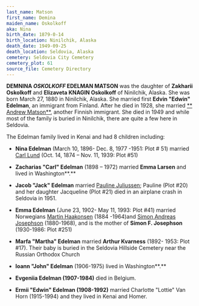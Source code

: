```yaml
---
last_name: Matson
first_name: Demina
maiden_name: Oskolkoff
aka: Nina
birth_date: 1879-0-14
birth_location: Ninilchik, Alaska
death_date: 1949-09-25
death_location: Seldovia, Alaska
cemetery: Seldovia City Cemetery
cemetery_plot: 61
source_file: Cemetery Directory
---
```


**DEMNINA *OSKOLKOFF* EDELMAN MATSON** was the daughter of **Zakharii Oskolkoff** and **Elizaveta
KNAGIN Oskolkoff** of Ninilchik, Alaska. She was born March 27, 1880 in Ninilchik, Alaska. She married first **Edvin
"Edwin" Edelman**, an immigrant from Finland. After he died in 1928, she
married [** Andrew Matson**](./Matson_Andrew_Andy.md), another
Finnish immigrant. She died in 1949 and while most of the family is
buried in Ninilchik, there are quite a few here in Seldovia.

The Edelman family lived in Kenai and had 8 children including:

  - **Nina Edelman** (March 10, 1896- Dec. 8, 1977 -1951: Plot \# 51)
    married [Carl Lund](./Lund_Carl_John.md)
    (Oct. 14, 1874 – Nov. 11, 1939: Plot \#51)

  - **Zacharias "Carl" Edelman** (1898 – 1972) married **Emma Larsen**
    and lived in Washington**.**

  - **Jacob "Jack" Edelman** married [Pauline Juliussen](Edelman_Pauline_Juliussen.md);
    Pauline (Plot \#20) and her daughter Jacqueline (Plot \#21) died in
    an airplane crash in Seldovia in 1951.

  - **Emma Edelman** (June 23, 1902- May 11, 1993: Plot \#41) married Norwegians [Martin Haakonsen](Haakonsen_hogenson_Martin.md)
(1884 -1964)and [Simon Andreas Josephson](../_families/Josefsen_Family.md)
    (1880-1968), and is the mother of **Simon F. Josephson** (1930-1986:
    Plot \#251)

  - **Marfa "Martha" Edelman** married **Arthur Kvarness** (1892- 1953:
    Plot \#17). Their baby is buried in the Seldovia Hillside Cemetery
    near the Russian Orthodox Church

  - **Ioann "John" Edelman** (1906-1975) lived in Washington**.**

  - **Evgeniia Edelman (1907-1984)** died in Belgium.

  - **Ermii "Edwin" Edelman (1908-1992)** married Charlotte "Lottie" Van
    Horn (1915-1994) and they lived in Kenai and Homer.
